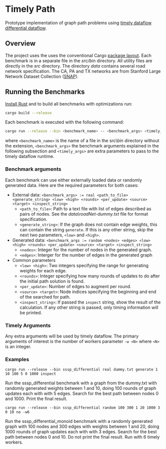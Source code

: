 # Timely Path

Prototype implementation of graph path problems using [timely dataflow](https://github.com/timelydataflow/timely-dataflow) [differential dataflow](https://github.com/timelydataflow/differential-dataflow).

## Overview

The project uses the uses the conventional Cargo [package layout](https://doc.rust-lang.org/cargo/guide/project-layout.html). Each benchmark is in a separate file in the _src/bin_ directory. All utility files are directly in the _src_ directory. The directory _data_ contains several road network specification. The CA, PA and TX networks are from Stanford Large Network Dataset Collection ([SNAP](https://snap.stanford.edu/data/#road)).

## Running the Benchmarks

[Install Rust](https://www.rust-lang.org/learn/get-started) and to build all benchmarks with optimizations run:

```bash
cargo build --release
```

Each benchmark is executed with the following command:

```bash
cargo run --release --bin <benchmark_name> -- <benchmark_args> <timely_args>
```

where `<benchmark_name>` is the name of a file in the _src\bin_ directory without the extension, `<benchmark_args>` the benchmark arguments explained in the following subsection and `<timely_args>`
are extra parameters to pass to the timely dataflow runtime.

### Benchmark arguments

Each benchmark can use either externally loaded data or randomly generated data. Here are the required parameters for both cases:

* External data: `<benchmark_args> := real <path_to_file> <generate_string> <low> <high> <rounds> <per_update> <source> <target> <inspect_string>`
  * `<path_to_file>`: Path to a text file with list of edges described as pairs of nodes. See the _data\roadNet-dummy.txt_ file for format specification.
  * `<generate_string>`: If the graph does not contain edge weights, this can contain the string `generate`. If this is any other string, skip the next two parameters, `<low>` and `<high>`.
* Generated data: `<benchmark_args := random <nodes> <edges> <low> <high> <rounds> <per_update> <source> <target> <inspect_string>`
  * `<nodes>`: Integer for the number of nodes in the generated graph.
  * `<edges>`: Interger for the number of edges in the generated graph
* Common parameters
  * `<low> <high>`: Two integers specifying the range for generating weights for each edge.
  * `<rounds>`: Integer specifying how many rounds of updates to do after the initial path solution is found.
  * `<per_update>`: Number of edges to augment per round.
  * `<source> <target>`: Node indices specifying the beginning and end of the searched for path.
  * `<inspect_string>`: If passed the `inspect` string, show the result of the calculation. If any other string is passed, only timing information will be printed.

### Timely Arguments

Any extra arguments will be used by timely dataflow. The primary arguments of interest is the number of workers parameter `-w <N>` where `<N>` is an integer.

### Examples

```cargo run --release --bin sssp_differential real dummy.txt generate 1 10 100 5 0 1000 inspect```

Run the sssp_differential benchmark with a graph from the dummy.txt with randomly generated weights between 1 and 10, doing 100 rounds of graph updates each with with 5 edges. Search for the best path between nodes 0 and 1000. Print the final result.

```cargo run --release --bin sssp_differential random 100 300 1 20 1000 3 0 10 no -w6```

Run the sssp_differential_monoid benchmark with a randomly generated graph with 100 nodes and 300 edges with weights between 1 and 20, doing 1000 rounds of graph updates each with with 3 edges. Search for the best path between nodes 0 and 10. Do not print the final result. Run with 6 timely workers.
